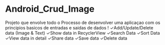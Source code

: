 # Android_Crud_Image
Projeto que envolve todo o Processo de desenvolver uma aplicaçao com os principios basicos de entradas e saidas de dados !
✓Add/Update/Delete data (Image & Text)
✓Show data in RecyclerView 
✓Search Data
✓Sort Data 
✓View data in detail
✓Share data
✓Save data
✓Delete data
